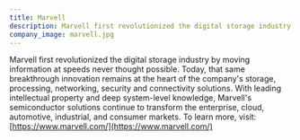 ```yaml
---
title: Marvell
description: Marvell first revolutionized the digital storage industry by moving information at speeds never thought possible.
company_image: marvell.jpg
---
```

Marvell first revolutionized the digital storage industry by moving information at speeds never thought possible. Today, that same breakthrough innovation remains at the heart of the company's storage, processing, networking, security and connectivity solutions. With leading intellectual property and deep system-level knowledge, Marvell's semiconductor solutions continue to transform the enterprise, cloud, automotive, industrial, and consumer markets. To learn more, visit: [https://www.marvell.com/](https://www.marvell.com/)
